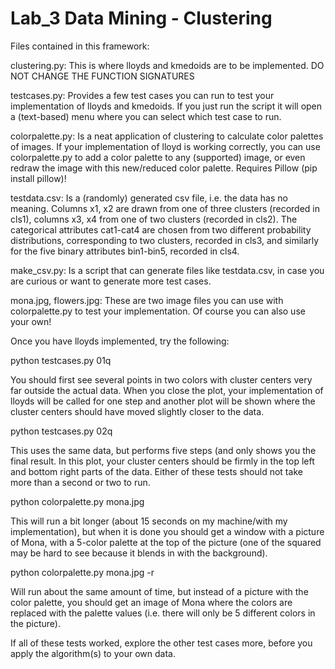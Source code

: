 # Lab_3 Data Mining - Clustering

Files contained in this framework:

  clustering.py: This is where lloyds and kmedoids are to be implemented. DO 
                 NOT CHANGE THE FUNCTION SIGNATURES
  
  testcases.py: Provides a few test cases you can run to test your 
                implementation of lloyds and kmedoids. If you just run the 
                script it will open a (text-based) menu where you can select 
                which test case to run.
                
  colorpalette.py: Is a neat application of clustering to calculate color
                   palettes of images. If your implementation of lloyd is 
                   working correctly, you can use colorpalette.py to add 
                   a color palette to any (supported) image, or even redraw
                   the image with this new/reduced color palette. Requires
                   Pillow (pip install pillow)!
  
  testdata.csv: Is a (randomly) generated csv file, i.e. the data has no 
                meaning. Columns x1, x2 are drawn from one of three clusters 
                (recorded in cls1), columns x3, x4 from one of two clusters 
                (recorded in cls2). The categorical attributes cat1-cat4 are 
                chosen from two different probability distributions, 
                corresponding to two clusters, recorded in cls3, and similarly
                for the five binary attributes bin1-bin5, recorded in cls4. 
                
  make_csv.py: Is a script that can generate files like testdata.csv, in case 
               you are curious or want to generate more test cases.
                
  mona.jpg, flowers.jpg: These are two image files you can use with 
                         colorpalette.py to test your implementation.
                         Of course you can also use your own!
                         
Once you have lloyds implemented, try the following:

python testcases.py 01q

You should first see several points in two colors with cluster centers very far
outside the actual data. When you close the plot, your implementation of lloyds 
will be called for one step and another plot will be shown where the cluster
centers should have moved slightly closer to the data.

python testcases.py 02q

This uses the same data, but performs five steps (and only shows you the final 
result. In this plot, your cluster centers should be firmly in the top left and 
bottom right parts of the data.
Either of these tests should not take more than a second or two to run.

python colorpalette.py mona.jpg

This will run a bit longer (about 15 seconds on my machine/with my 
implementation), but when it is done you should get a window with a picture of 
Mona, with a 5-color palette at the top of the picture (one of the squared may 
be hard to see because it blends in with the background).

python colorpalette.py mona.jpg -r

Will run about the same amount of time, but instead of a picture with the 
color palette, you should get an image of Mona where the colors are replaced 
with the palette values (i.e. there will only be 5 different colors in the 
picture).

If all of these tests worked, explore the other test cases more, before you 
apply the algorithm(s) to your own data.
